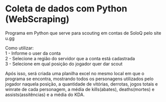 # Coleta de dados com Python (WebScraping)

Programa em Python que serve para scouting em contas de SoloQ pelo site u.gg

Como utilizar:<br />
1 - Informe o user da conta<br />
2 - Selecione a região do servidor que a conta está cadastrada<br />
3 - Selecione em qual posição do jogador quer dar scout

Após isso, será criada uma planilha excel no mesmo local em que o programa se encontra, mostrando todos os personagens utilizados pelo jogador naquela posição, a quantidade de vitórias, derrotas, jogos totais e winrate de cada personagem, a média de kills(abates), deaths(mortes) e assists(assitências) e a média do KDA.
